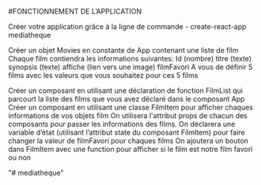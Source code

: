 #FONCTIONNEMENT DE L’APPLICATION


Créer votre application grâce à la ligne de commande - create-react-app  mediatheque 

Créer un objet Movies en constante de App contenant une liste de film
Chaque film contiendra les informations suivantes:
Id (nombre)
titre (texte)
synopsis (texte)
affiche (lien vers une image)
filmFavori
A vous de définir 5 films avec les valeurs que vous souhaitez pour ces 5 films


Créer un composant en utilisant une déclaration de fonction FilmList qui parcourt la liste des films que vous avez déclaré dans le composant App 
Créer un composant en utilisant une classe FilmItem pour afficher chaques informations de vos objets film 
On utilisera l'attribut props de chacun des composants pour passer les informations des films. 
On déclarera une variable d’état (utilisant l’attribut state du composant FilmItem) pour faire changer la valeur de filmFavori pour chaques films
On ajoutera un bouton dans FilmItem avec une function pour afficher si le film est notre film favori ou non 


"# mediatheque" 
